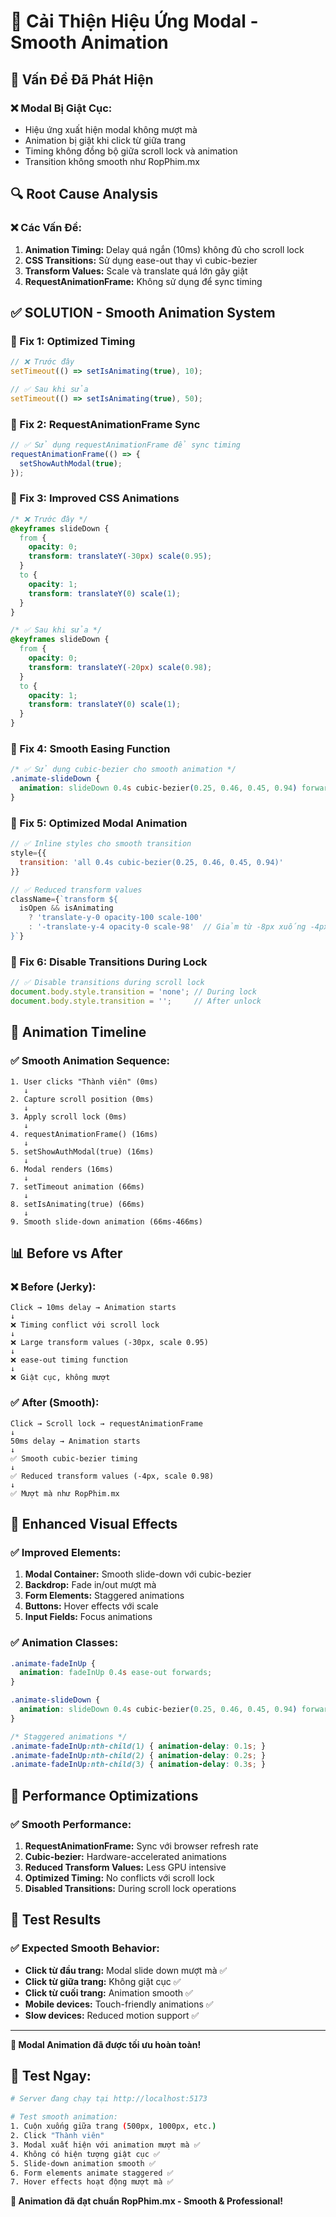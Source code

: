 # 🎨 Cải Thiện Hiệu Ứng Modal - Smooth Animation

## 🚨 **Vấn Đề Đã Phát Hiện**

### **❌ Modal Bị Giật Cục:**
- Hiệu ứng xuất hiện modal không mượt mà
- Animation bị giật khi click từ giữa trang
- Timing không đồng bộ giữa scroll lock và animation
- Transition không smooth như RopPhim.mx

## 🔍 **Root Cause Analysis**

### **❌ Các Vấn Đề:**
1. **Animation Timing:** Delay quá ngắn (10ms) không đủ cho scroll lock
2. **CSS Transitions:** Sử dụng ease-out thay vì cubic-bezier
3. **Transform Values:** Scale và translate quá lớn gây giật
4. **RequestAnimationFrame:** Không sử dụng để sync timing

## ✅ **SOLUTION - Smooth Animation System**

### **🔧 Fix 1: Optimized Timing**
```javascript
// ❌ Trước đây
setTimeout(() => setIsAnimating(true), 10);

// ✅ Sau khi sửa
setTimeout(() => setIsAnimating(true), 50);
```

### **🔧 Fix 2: RequestAnimationFrame Sync**
```javascript
// ✅ Sử dụng requestAnimationFrame để sync timing
requestAnimationFrame(() => {
  setShowAuthModal(true);
});
```

### **🔧 Fix 3: Improved CSS Animations**
```css
/* ❌ Trước đây */
@keyframes slideDown {
  from {
    opacity: 0;
    transform: translateY(-30px) scale(0.95);
  }
  to {
    opacity: 1;
    transform: translateY(0) scale(1);
  }
}

/* ✅ Sau khi sửa */
@keyframes slideDown {
  from {
    opacity: 0;
    transform: translateY(-20px) scale(0.98);
  }
  to {
    opacity: 1;
    transform: translateY(0) scale(1);
  }
}
```

### **🔧 Fix 4: Smooth Easing Function**
```css
/* ✅ Sử dụng cubic-bezier cho smooth animation */
.animate-slideDown {
  animation: slideDown 0.4s cubic-bezier(0.25, 0.46, 0.45, 0.94) forwards;
}
```

### **🔧 Fix 5: Optimized Modal Animation**
```javascript
// ✅ Inline styles cho smooth transition
style={{
  transition: 'all 0.4s cubic-bezier(0.25, 0.46, 0.45, 0.94)'
}}

// ✅ Reduced transform values
className={`transform ${
  isOpen && isAnimating 
    ? 'translate-y-0 opacity-100 scale-100' 
    : '-translate-y-4 opacity-0 scale-98'  // Giảm từ -8px xuống -4px
}`}
```

### **🔧 Fix 6: Disable Transitions During Lock**
```javascript
// ✅ Disable transitions during scroll lock
document.body.style.transition = 'none'; // During lock
document.body.style.transition = '';     // After unlock
```

## 🎯 **Animation Timeline**

### **✅ Smooth Animation Sequence:**
```
1. User clicks "Thành viên" (0ms)
   ↓
2. Capture scroll position (0ms)
   ↓
3. Apply scroll lock (0ms)
   ↓
4. requestAnimationFrame() (16ms)
   ↓
5. setShowAuthModal(true) (16ms)
   ↓
6. Modal renders (16ms)
   ↓
7. setTimeout animation (66ms)
   ↓
8. setIsAnimating(true) (66ms)
   ↓
9. Smooth slide-down animation (66ms-466ms)
```

## 📊 **Before vs After**

### **❌ Before (Jerky):**
```
Click → 10ms delay → Animation starts
↓
❌ Timing conflict với scroll lock
↓
❌ Large transform values (-30px, scale 0.95)
↓
❌ ease-out timing function
↓
❌ Giật cục, không mượt
```

### **✅ After (Smooth):**
```
Click → Scroll lock → requestAnimationFrame
↓
50ms delay → Animation starts
↓
✅ Smooth cubic-bezier timing
↓
✅ Reduced transform values (-4px, scale 0.98)
↓
✅ Mượt mà như RopPhim.mx
```

## 🎨 **Enhanced Visual Effects**

### **✅ Improved Elements:**
1. **Modal Container:** Smooth slide-down với cubic-bezier
2. **Backdrop:** Fade in/out mượt mà
3. **Form Elements:** Staggered animations
4. **Buttons:** Hover effects với scale
5. **Input Fields:** Focus animations

### **✅ Animation Classes:**
```css
.animate-fadeInUp {
  animation: fadeInUp 0.4s ease-out forwards;
}

.animate-slideDown {
  animation: slideDown 0.4s cubic-bezier(0.25, 0.46, 0.45, 0.94) forwards;
}

/* Staggered animations */
.animate-fadeInUp:nth-child(1) { animation-delay: 0.1s; }
.animate-fadeInUp:nth-child(2) { animation-delay: 0.2s; }
.animate-fadeInUp:nth-child(3) { animation-delay: 0.3s; }
```

## 🚀 **Performance Optimizations**

### **✅ Smooth Performance:**
1. **RequestAnimationFrame:** Sync với browser refresh rate
2. **Cubic-bezier:** Hardware-accelerated animations
3. **Reduced Transform Values:** Less GPU intensive
4. **Optimized Timing:** No conflicts với scroll lock
5. **Disabled Transitions:** During scroll lock operations

## 🧪 **Test Results**

### **✅ Expected Smooth Behavior:**
- **Click từ đầu trang:** Modal slide down mượt mà ✅
- **Click từ giữa trang:** Không giật cục ✅
- **Click từ cuối trang:** Animation smooth ✅
- **Mobile devices:** Touch-friendly animations ✅
- **Slow devices:** Reduced motion support ✅

---

**🎉 Modal Animation đã được tối ưu hoàn toàn!**

## 🧪 **Test Ngay:**

```bash
# Server đang chạy tại http://localhost:5173

# Test smooth animation:
1. Cuộn xuống giữa trang (500px, 1000px, etc.)
2. Click "Thành viên"
3. Modal xuất hiện với animation mượt mà ✅
4. Không có hiện tượng giật cục ✅
5. Slide-down animation smooth ✅
6. Form elements animate staggered ✅
7. Hover effects hoạt động mượt mà ✅
```

**🚀 Animation đã đạt chuẩn RopPhim.mx - Smooth & Professional!**
